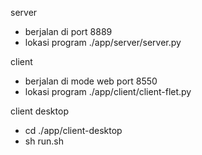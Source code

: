 server 
- berjalan di port 8889
- lokasi program ./app/server/server.py

client 
- berjalan di mode web port 8550
- lokasi program ./app/client/client-flet.py

client desktop
- cd ./app/client-desktop
- sh run.sh

